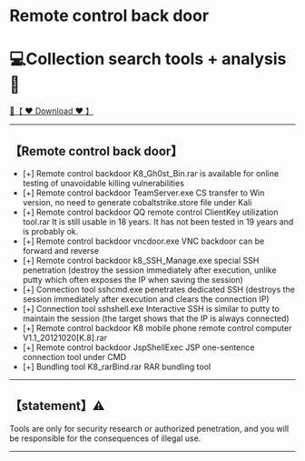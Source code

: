 # Remote control back door

# 💻Collection search tools + analysis🔧


<a href="https://github.com/woodstw/woodstw.github.io/raw/main/docs/ccc/Collection search tools + analysis.rar" title="✈️@PUSHHHKKK">
   🔗【 ❤️ Download ❤️ 】
</a>

-----------------------

## 【Remote control back door】

- [+] Remote control backdoor K8_Gh0st_Bin.rar is available for online testing of unavoidable killing vulnerabilities
- [+] Remote control backdoor TeamServer.exe CS transfer to Win version, no need to generate cobaltstrike.store file under Kali
- [+] Remote control backdoor QQ remote control ClientKey utilization tool.rar It is still usable in 18 years. It has not been tested in 19 years and is probably ok.
- [+] Remote control backdoor vncdoor.exe VNC backdoor can be forward and reverse
- [+] Remote control backdoor k8_SSH_Manage.exe special SSH penetration (destroy the session immediately after execution, unlike putty which often exposes the IP when saving the session)
- [+] Connection tool sshcmd.exe penetrates dedicated SSH (destroys the session immediately after execution and clears the connection IP)
- [+] Connection tool sshshell.exe Interactive SSH is similar to putty to maintain the session (the target shows that the IP is always connected)
- [+] Remote control backdoor K8 mobile phone remote control computer V1.1_20121020[K.8].rar
- [+] Remote control backdoor JspShellExec JSP one-sentence connection tool under CMD
- [+] Bundling tool K8_rarBind.rar RAR bundling tool

-----------------------
## 【statement】⚠️

Tools are only for security research or authorized penetration, and you will be responsible for the consequences of illegal use.

-----------------------
